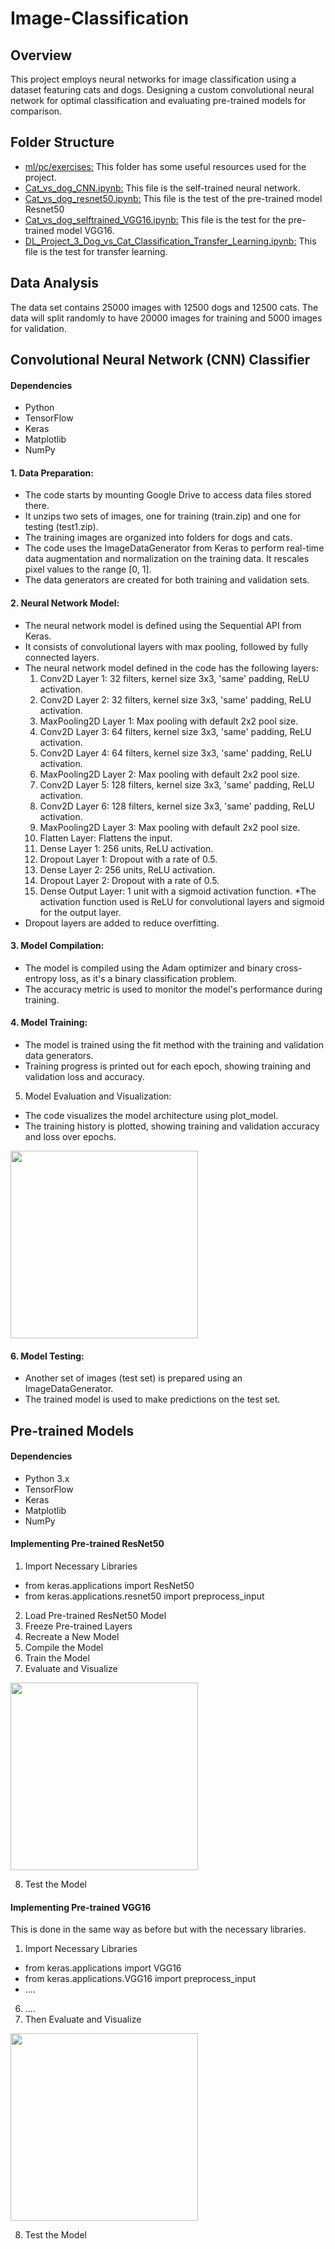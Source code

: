 
# Image-Classification
## Overview
This project employs neural networks for image classification using a dataset featuring cats and dogs. Designing a custom convolutional neural network for optimal classification and evaluating pre-trained models for comparison.

## Folder Structure
* [ml/pc/exercises:](https://github.com/CaseySobon/Image-classification/tree/main/ml/pc/exercises) This folder has some useful resources used for the project.
* [Cat_vs_dog_CNN.ipynb:](https://github.com/CaseySobon/Image-classification/blob/main/Cat_vs_dog_CNN.ipynb) This file is the self-trained neural network.
* [Cat_vs_dog_resnet50.ipynb:](https://github.com/CaseySobon/Image-classification/blob/main/Cat_vs_dog_resnet50.ipynb) This file is the test of the pre-trained model Resnet50
* [Cat_vs_dog_selftrained_VGG16.ipynb:](https://github.com/CaseySobon/Image-classification/blob/main/Cat_vs_dog_selftrained_VGG16.ipynb) This file is the test for the pre-trained model VGG16.
* [DL_Project_3_Dog_vs_Cat_Classification_Transfer_Learning.ipynb:](https://github.com/CaseySobon/Image-classification/blob/main/Cat_vs_dog_selftrained_VGG16.ipynb) This file is the test for transfer learning.

## Data Analysis

The data set contains 25000 images with 12500 dogs and 12500 cats.
The data will split randomly to have 20000 images for training and 5000 images for validation.

## Convolutional Neural Network (CNN) Classifier
#### Dependencies
* Python 
* TensorFlow
* Keras
* Matplotlib
* NumPy

#### 1. Data Preparation:
* The code starts by mounting Google Drive to access data files stored there.
* It unzips two sets of images, one for training (train.zip) and one for testing (test1.zip).
* The training images are organized into folders for dogs and cats.
* The code uses the ImageDataGenerator from Keras to perform real-time data augmentation and normalization on the training data. It rescales pixel values to the range [0, 1].
* The data generators are created for both training and validation sets.
#### 2. Neural Network Model:
* The neural network model is defined using the Sequential API from Keras.
* It consists of convolutional layers with max pooling, followed by fully connected layers.
* The neural network model defined in the code has the following layers:
  1. Conv2D Layer 1: 32 filters, kernel size 3x3, 'same' padding, ReLU activation.
  2. Conv2D Layer 2: 32 filters, kernel size 3x3, 'same' padding, ReLU activation.
  3. MaxPooling2D Layer 1: Max pooling with default 2x2 pool size.
  4. Conv2D Layer 3: 64 filters, kernel size 3x3, 'same' padding, ReLU activation.
  5. Conv2D Layer 4: 64 filters, kernel size 3x3, 'same' padding, ReLU activation.
  6. MaxPooling2D Layer 2: Max pooling with default 2x2 pool size.
  7. Conv2D Layer 5: 128 filters, kernel size 3x3, 'same' padding, ReLU activation.
  8. Conv2D Layer 6: 128 filters, kernel size 3x3, 'same' padding, ReLU activation.
  9. MaxPooling2D Layer 3: Max pooling with default 2x2 pool size.
  10. Flatten Layer: Flattens the input.
  11. Dense Layer 1: 256 units, ReLU activation.
  12. Dropout Layer 1: Dropout with a rate of 0.5.
  13. Dense Layer 2: 256 units, ReLU activation.
  14. Dropout Layer 2: Dropout with a rate of 0.5.
  16. Dense Output Layer: 1 unit with a sigmoid activation function.
*The activation function used is ReLU for convolutional layers and sigmoid for the output layer.
* Dropout layers are added to reduce overfitting.
#### 3. Model Compilation:
* The model is compiled using the Adam optimizer and binary cross-entropy loss, as it's a binary classification problem.
* The accuracy metric is used to monitor the model's performance during training.
#### 4. Model Training:
* The model is trained using the fit method with the training and validation data generators.
* Training progress is printed out for each epoch, showing training and validation loss and accuracy.
5. Model Evaluation and Visualization:
* The code visualizes the model architecture using plot_model.
* The training history is plotted, showing training and validation accuracy and loss over epochs.

<img src=https://github.com/CaseySobon/Image-classification/assets/96227583/c15d3cbe-cb5e-4ec4-a5c5-9fae12812719 width="300">

#### 6. Model Testing:
* Another set of images (test set) is prepared using an ImageDataGenerator.
* The trained model is used to make predictions on the test set.

## Pre-trained Models
#### Dependencies
* Python 3.x
* TensorFlow
* Keras
* Matplotlib
* NumPy
#### Implementing Pre-trained ResNet50
1. Import Necessary Libraries
  * from keras.applications import ResNet50
  * from keras.applications.resnet50 import preprocess_input
2. Load Pre-trained ResNet50 Model
3. Freeze Pre-trained Layers
4. Recreate a New Model
5. Compile the Model
6. Train the Model
7. Evaluate and Visualize

<img src=https://github.com/CaseySobon/Image-classification/assets/96227583/70076607-eb31-433e-9f62-7b841da36bde width="300">

8. Test the Model
#### Implementing Pre-trained VGG16
This is done in the same way as before but with the necessary libraries.
1. Import Necessary Libraries
  * from keras.applications import VGG16
  * from keras.applications.VGG16 import preprocess_input
  * ....
6. ....
7. Then Evaluate and Visualize

<img src=https://github.com/CaseySobon/Image-classification/assets/96227583/e12807af-a5b7-463d-8d5c-bf06b010fc10 width="300">

8. Test the Model









